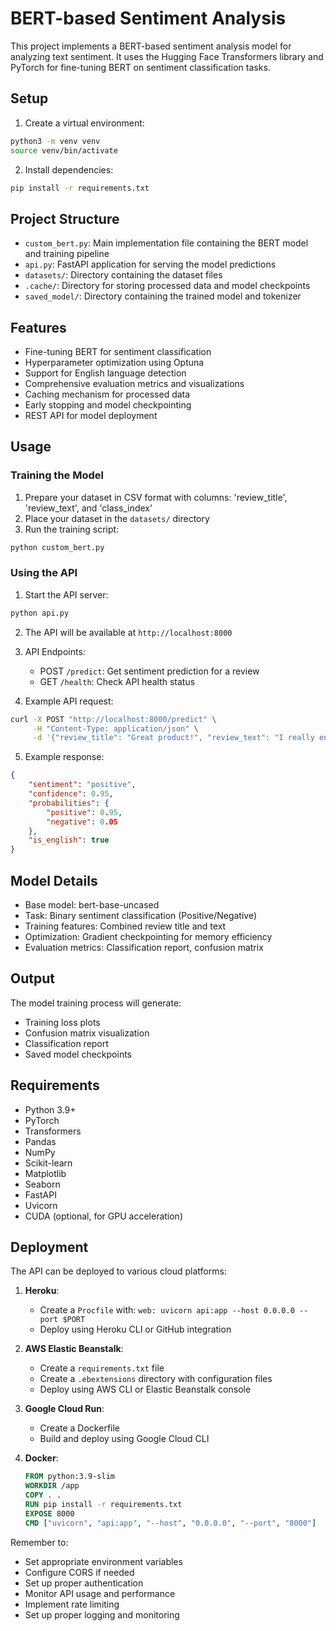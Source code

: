 # BERT-based Sentiment Analysis

This project implements a BERT-based sentiment analysis model for analyzing text sentiment. It uses the Hugging Face Transformers library and PyTorch for fine-tuning BERT on sentiment classification tasks.

## Setup

1. Create a virtual environment:
```bash
python3 -m venv venv
source venv/bin/activate
```

2. Install dependencies:
```bash
pip install -r requirements.txt
```

## Project Structure

- `custom_bert.py`: Main implementation file containing the BERT model and training pipeline
- `api.py`: FastAPI application for serving the model predictions
- `datasets/`: Directory containing the dataset files
- `.cache/`: Directory for storing processed data and model checkpoints
- `saved_model/`: Directory containing the trained model and tokenizer

## Features

- Fine-tuning BERT for sentiment classification
- Hyperparameter optimization using Optuna
- Support for English language detection
- Comprehensive evaluation metrics and visualizations
- Caching mechanism for processed data
- Early stopping and model checkpointing
- REST API for model deployment

## Usage

### Training the Model

1. Prepare your dataset in CSV format with columns: 'review_title', 'review_text', and 'class_index'
2. Place your dataset in the `datasets/` directory
3. Run the training script:
```bash
python custom_bert.py
```

### Using the API

1. Start the API server:
```bash
python api.py
```

2. The API will be available at `http://localhost:8000`

3. API Endpoints:
   - POST `/predict`: Get sentiment prediction for a review
   - GET `/health`: Check API health status

4. Example API request:
```bash
curl -X POST "http://localhost:8000/predict" \
     -H "Content-Type: application/json" \
     -d '{"review_title": "Great product!", "review_text": "I really enjoyed using this product. It exceeded my expectations."}'
```

5. Example response:
```json
{
    "sentiment": "positive",
    "confidence": 0.95,
    "probabilities": {
        "positive": 0.95,
        "negative": 0.05
    },
    "is_english": true
}
```

## Model Details

- Base model: bert-base-uncased
- Task: Binary sentiment classification (Positive/Negative)
- Training features: Combined review title and text
- Optimization: Gradient checkpointing for memory efficiency
- Evaluation metrics: Classification report, confusion matrix

## Output

The model training process will generate:
- Training loss plots
- Confusion matrix visualization
- Classification report
- Saved model checkpoints

## Requirements

- Python 3.9+
- PyTorch
- Transformers
- Pandas
- NumPy
- Scikit-learn
- Matplotlib
- Seaborn
- FastAPI
- Uvicorn
- CUDA (optional, for GPU acceleration)

## Deployment

The API can be deployed to various cloud platforms:

1. **Heroku**:
   - Create a `Procfile` with: `web: uvicorn api:app --host 0.0.0.0 --port $PORT`
   - Deploy using Heroku CLI or GitHub integration

2. **AWS Elastic Beanstalk**:
   - Create a `requirements.txt` file
   - Create a `.ebextensions` directory with configuration files
   - Deploy using AWS CLI or Elastic Beanstalk console

3. **Google Cloud Run**:
   - Create a Dockerfile
   - Build and deploy using Google Cloud CLI

4. **Docker**:
   ```dockerfile
   FROM python:3.9-slim
   WORKDIR /app
   COPY . .
   RUN pip install -r requirements.txt
   EXPOSE 8000
   CMD ["uvicorn", "api:app", "--host", "0.0.0.0", "--port", "8000"]
   ```

Remember to:
- Set appropriate environment variables
- Configure CORS if needed
- Set up proper authentication
- Monitor API usage and performance
- Implement rate limiting
- Set up proper logging and monitoring 